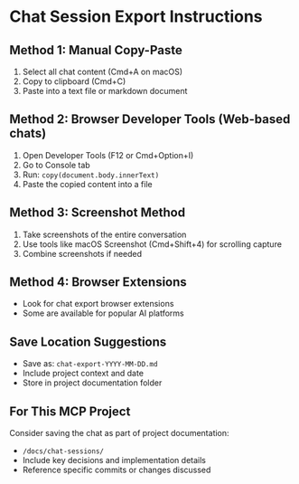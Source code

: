 # Chat Session Export Instructions

## Method 1: Manual Copy-Paste
1. Select all chat content (Cmd+A on macOS)
2. Copy to clipboard (Cmd+C)
3. Paste into a text file or markdown document

## Method 2: Browser Developer Tools (Web-based chats)
1. Open Developer Tools (F12 or Cmd+Option+I)
2. Go to Console tab
3. Run: `copy(document.body.innerText)` 
4. Paste the copied content into a file

## Method 3: Screenshot Method
1. Take screenshots of the entire conversation
2. Use tools like macOS Screenshot (Cmd+Shift+4) for scrolling capture
3. Combine screenshots if needed

## Method 4: Browser Extensions
- Look for chat export browser extensions
- Some are available for popular AI platforms

## Save Location Suggestions
- Save as: `chat-export-YYYY-MM-DD.md`
- Include project context and date
- Store in project documentation folder

## For This MCP Project
Consider saving the chat as part of project documentation:
- `/docs/chat-sessions/`
- Include key decisions and implementation details
- Reference specific commits or changes discussed
